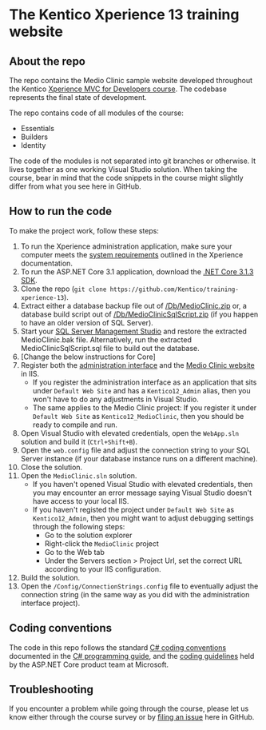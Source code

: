 # The Kentico Xperience 13 training website

## About the repo

The repo contains the Medio Clinic sample website developed throughout the Kentico [Xperience MVC for Developers course](https://www.kentico.com/services/training/). The codebase represents the final state of development.

The repo contains code of all modules of the course:

* Essentials
* Builders
* Identity

The code of the modules is not separated into git branches or otherwise. It lives together as one working Visual Studio solution. When taking the course, bear in mind that the code snippets in the course might slightly differ from what you see here in GitHub.

## How to run the code

To make the project work, follow these steps:

1. To run the Xperience administration application, make sure your computer meets the [system requirements](https://docs.kentico.com/13/installation/system-requirements) outlined in the Xperience documentation.
1. To run the ASP.NET Core 3.1 application, download the [.NET Core 3.1.3 SDK](https://github.com/dotnet/core/blob/master/release-notes/3.1/3.1.3/3.1.3.md).
1. Clone the repo (`git clone https://github.com/Kentico/training-xperience-13`).
1. Extract either a database backup file out of [/Db/MedioClinic.zip](/Db/MedioClinic.zip) or, a database build script out of [/Db/MedioClinicSqlScript.zip](/Db/MedioClinicSqlScript.zip) (if you happen to have an older version of SQL Server).
1. Start your [SQL Server Management Studio](https://docs.microsoft.com/en-us/sql/ssms/download-sql-server-management-studio-ssms) and restore the extracted MedioClinic.bak file. Alternatively, run the extracted MedioClinicSqlScript.sql file to build out the database.
1. [Change the below instructions for Core]
1. Register both the [administration interface](/CMS) and the [Medio Clinic website](/MedioClinic) in IIS.
    * If you register the administration interface as an application that sits under `Default Web Site` and has a `Kentico12_Admin` alias, then you won't have to do any adjustments in Visual Studio.
    * The same applies to the Medio Clinic project: If you register it under `Default Web Site` as `Kentico12_MedioClinic`, then you should be ready to compile and run.
1. Open Visual Studio with elevated credentials, open the `WebApp.sln` solution and build it (`Ctrl+Shift+B`).
1. Open the `web.config` file and adjust the connection string to your SQL Server instance (if your database instance runs on a different machine).
1. Close the solution.
1. Open the `MedioClinic.sln` solution.
    * If you haven't opened Visual Studio with elevated credentials, then you may encounter an error message saying Visual Studio doesn't have access to your local IIS.
    * If you haven't registed the project under `Default Web Site` as `Kentico12_Admin`, then you might want to adjust debugging settings through the following steps:
        * Go to the solution explorer
        * Right-click the `MedioClinic` project
        * Go to the Web tab
        * Under the Servers section > Project Url, set the correct URL according to your IIS configuration.
1. Build the solution.
1. Open the `/Config/ConnectionStrings.config` file to eventually adjust the connection string (in the same way as you did with the administration interface project).

## Coding conventions

The code in this repo follows the standard [C# coding conventions](https://docs.microsoft.com/en-us/dotnet/csharp/programming-guide/inside-a-program/coding-conventions) documented in the [C# programming guide](https://docs.microsoft.com/en-us/dotnet/csharp/programming-guide/), and the [coding guidelines](https://github.com/dotnet/aspnetcore/wiki/Engineering-guidelines#coding-guidelines) held by the ASP.NET Core product team at Microsoft.

## Troubleshooting

If you encounter a problem while going through the course, please let us know either through the course survey or by [filing an issue](https://github.com/Kentico/training-xperience-13/issues/new) here in GitHub.
